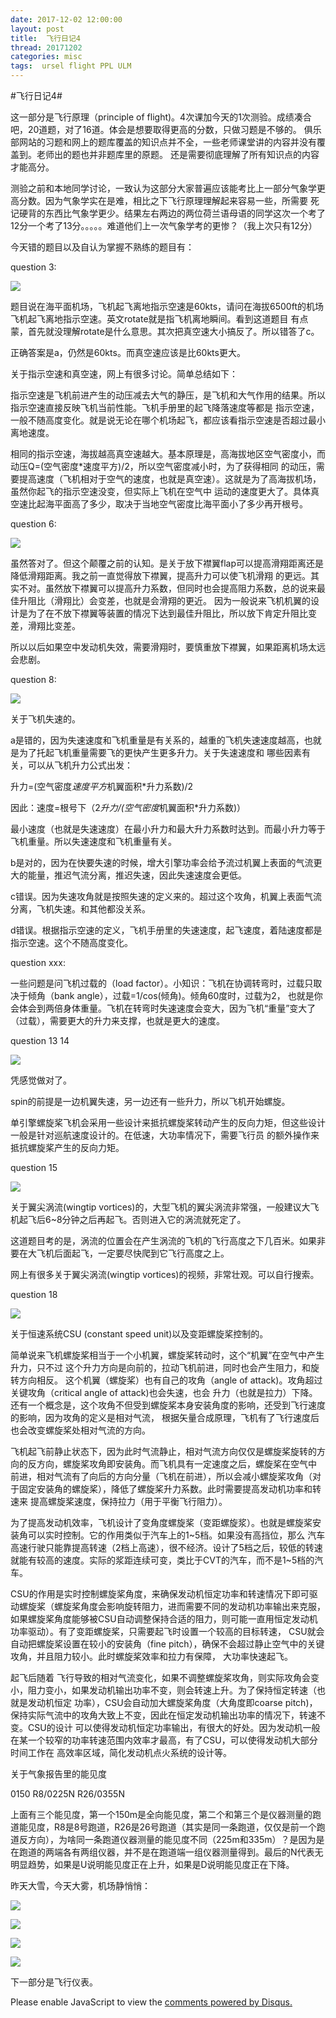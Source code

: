 ```yaml
---
date: 2017-12-02 12:00:00
layout: post
title: 	飞行日记4
thread: 20171202
categories: misc
tags:  ursel flight PPL ULM
---
```


#飞行日记4#  
  
这一部分是飞行原理（principle of flight)。4次课加今天的1次测验。成绩凑合吧，20道题，对了16道。体会是想要取得更高的分数，只做习题是不够的。
俱乐部网站的习题和网上的题库覆盖的知识点并不全，一些老师课堂讲的内容并没有覆盖到。老师出的题也并非题库里的原题。
还是需要彻底理解了所有知识点的内容才能高分。

测验之前和本地同学讨论，一致认为这部分大家普遍应该能考比上一部分气象学更高分数。因为气象学实在是难，相比之下飞行原理理解起来容易一些，所需要
死记硬背的东西比气象学更少。结果左右两边的两位荷兰语母语的同学这次一个考了12分一个考了13分。。。。。难道他们上一次气象学考的更惨？（我上次只有12分）

今天错的题目以及自认为掌握不熟练的题目有：

question 3:

![](../media/q3.jpg)

题目说在海平面机场，飞机起飞离地指示空速是60kts，请问在海拔6500ft的机场飞机起飞离地指示空速。英文rotate就是指飞机离地瞬间。看到这道题目
有点蒙，首先就没理解rotate是什么意思。其次把真空速大小搞反了。所以错答了c。

正确答案是a，仍然是60kts。而真空速应该是比60kts更大。

关于指示空速和真空速，网上有很多讨论。简单总结如下：

指示空速是飞机前进产生的动压减去大气的静压，是飞机和大气作用的结果。所以指示空速直接反映飞机当前性能。飞机手册里的起飞降落速度等都是
指示空速，一般不随高度变化。就是说无论在哪个机场起飞，都应该看指示空速是否超过最小离地速度。

相同的指示空速，海拔越高真空速越大。基本原理是，高海拔地区空气密度小，而动压Q=(空气密度*速度平方)/2，所以空气密度减小时，为了获得相同
的动压，需要提高速度（飞机相对于空气的速度，也就是真空速）。这就是为了高海拔机场，虽然你起飞的指示空速没变，但实际上飞机在空气中
运动的速度更大了。具体真空速比起海平面高了多少，取决于当地空气密度比海平面小了多少再开根号。

question 6:

![](../media/q6.jpg)

虽然答对了。但这个颠覆之前的认知。是关于放下襟翼flap可以提高滑翔距离还是降低滑翔距离。我之前一直觉得放下襟翼，提高升力可以使飞机滑翔
的更远。其实不对。虽然放下襟翼可以提高升力系数，但同时也会提高阻力系数，总的说来最佳升阻比（滑翔比）会变差，也就是会滑翔的更近。
因为一般说来飞机机翼的设计是为了在不放下襟翼等装置的情况下达到最佳升阻比，所以放下肯定升阻比变差，滑翔比变差。

所以以后如果空中发动机失效，需要滑翔时，要慎重放下襟翼，如果距离机场太远会悲剧。

question 8:

![](../media/q8.jpg)

关于飞机失速的。

a是错的，因为失速速度和飞机重量是有关系的，越重的飞机失速速度越高，也就是为了托起飞机重量需要飞的更快产生更多升力。关于失速速度和
哪些因素有关，可以从飞机升力公式出发：

升力=(空气密度*速度平方*机翼面积*升力系数)/2

因此：速度=根号下（2*升力/(空气密度*机翼面积*升力系数)）

最小速度（也就是失速速度）在最小升力和最大升力系数时达到。而最小升力等于飞机重量。所以失速速度和飞机重量有关。

b是对的，因为在快要失速的时候，增大引擎功率会给予流过机翼上表面的气流更大的能量，推迟气流分离，推迟失速，因此失速速度会更低。

c错误。因为失速攻角就是按照失速的定义来的。超过这个攻角，机翼上表面气流分离，飞机失速。和其他都没关系。

d错误。根据指示空速的定义，飞机手册里的失速速度，起飞速度，着陆速度都是指示空速。这个不随高度变化。

question xxx:

一些问题是问飞机过载的（load factor）。小知识：飞机在协调转弯时，过载只取决于倾角（bank angle），过载=1/cos(倾角)。倾角60度时，过载为2，
也就是你会体会到两倍身体重量。飞机在转弯时失速速度会变大，因为飞机“重量”变大了（过载），需要更大的升力来支撑，也就是更大的速度。

question 13 14

![](../media/q13-14.jpg)

凭感觉做对了。

spin的前提是一边机翼失速，另一边还有一些升力，所以飞机开始螺旋。

单引擎螺旋桨飞机会采用一些设计来抵抗螺旋桨转动产生的反向力矩，但这些设计一般是针对巡航速度设计的。在低速，大功率情况下，需要飞行员
的额外操作来抵抗螺旋桨产生的反向力矩。

question 15

![](../media/q15.jpg)

关于翼尖涡流(wingtip vortices)的，大型飞机的翼尖涡流非常强，一般建议大飞机起飞后6~8分钟之后再起飞。否则进入它的涡流就死定了。

这道题目考的是，涡流的位置会在产生涡流的飞机的飞行高度之下几百米。如果非要在大飞机后面起飞，一定要尽快爬到它飞行高度之上。

网上有很多关于翼尖涡流(wingtip vortices)的视频，非常壮观。可以自行搜索。

question 18

![](../media/q18.jpg)

关于恒速系统CSU (constant speed unit)以及变距螺旋桨控制的。

简单说来飞机螺旋桨相当于一个小机翼，螺旋桨转动时，这个“机翼”在空气中产生升力，只不过
这个升力方向是向前的，拉动飞机前进，同时也会产生阻力，和旋转方向相反。
这个机翼（螺旋桨）也有自己的攻角（angle of attack)。攻角超过关键攻角（critical angle of attack)也会失速，也会
升力（也就是拉力）下降。还有一个概念是，这个攻角不但受到螺旋桨本身安装角度的影响，还受到飞行速度的影响，因为攻角的定义是相对气流，
根据矢量合成原理，飞机有了飞行速度后也会改变螺旋桨处相对气流的方向。

飞机起飞前静止状态下，因为此时气流静止，相对气流方向仅仅是螺旋桨旋转的方向的反方向，螺旋桨攻角即安装角。而飞机具有一定速度之后，螺旋桨在空气中
前进，相对气流有了向后的方向分量（飞机在前进），所以会减小螺旋桨攻角（对于固定安装角的螺旋桨），降低了螺旋桨升力系数。此时需要提高发动机功率和转速来
提高螺旋桨速度，保持拉力（用于平衡飞行阻力）。

为了提高发动机效率，飞机设计了变角度螺旋桨（变距螺旋浆）。也就是螺旋桨安装角可以实时控制。它的作用类似于汽车上的1~5档。如果没有高挡位，那么
汽车高速行驶只能靠提高转速（2档上高速），很不经济。设计了5档之后，较低的转速就能有较高的速度。实际的浆距连续可变，类比于CVT的汽车，而不是1~5档的汽车。

CSU的作用是实时控制螺旋桨角度，来确保发动机恒定功率和转速情况下即可驱动螺旋桨（螺旋桨角度会影响旋转阻力，进而需要不同的发动机功率输出来克服，
如果螺旋桨角度能够被CSU自动调整保持合适的阻力，则可能一直用恒定发动机功率驱动）。有了变距螺旋桨，只需要起飞时设置一个较高的目标转速，
CSU就会自动把螺旋桨设置在较小的安装角（fine pitch），确保不会超过静止空气中的关键攻角，并且阻力较小。此时螺旋桨效率和拉力有保障，
大功率快速起飞。

起飞后随着
飞行导致的相对气流变化，如果不调整螺旋桨攻角，则实际攻角会变小，阻力变小，如果发动机输出功率不变，则会转速上升。为了保持恒定转速（也就是发动机恒定
功率），CSU会自动加大螺旋桨角度（大角度即coarse pitch)，保持实际气流中的攻角大致上不变，因此在恒定发动机输出功率的情况下，转速不变。CSU的设计
可以使得发动机恒定功率输出，有很大的好处。因为发动机一般在某一个较窄的功率转速范围内效率才最高，有了CSU，可以使得发动机大部分时间工作在
高效率区域，简化发动机点火系统的设计等。

关于气象报告里的能见度

0150 R8/0225N R26/0355N

上面有三个能见度，第一个150m是全向能见度，第二个和第三个是仪器测量的跑道能见度，R8是8号跑道，R26是26号跑道（其实是同一条跑道，仅仅是前一个跑道反方向），为啥同一条跑道仪器测量的能见度不同（225m和335m）？是因为是在跑道的两端各有两组仪器，并不是在跑道端一组仪器测量得到。最后的N代表无明显趋势，如果是U说明能见度正在上升，如果是D说明能见度正在下降。

昨天大雪，今天大雾，机场静悄悄：

![](../media/ebul-20171202-1.jpg)

![](../media/ebul-20171202-2.jpg)

![](../media/ebul-20171202-3.jpg)

![](../media/ebul-20171202-4.jpg)

下一部分是飞行仪表。

<div id="disqus_thread"></div>
<script type="text/javascript">
    /* * * CONFIGURATION VARIABLES: EDIT BEFORE PASTING INTO YOUR WEBPAGE * * */
    var disqus_shortname = 'jiaoxianjun'; // required: replace example with your forum shortname

    /* * * DON'T EDIT BELOW THIS LINE * * */
    (function() {
        var dsq = document.createElement('script'); dsq.type = 'text/javascript'; dsq.async = true;
        dsq.src = '//' + disqus_shortname + '.disqus.com/embed.js';
        (document.getElementsByTagName('head')[0] || document.getElementsByTagName('body')[0]).appendChild(dsq);
    })();
</script>
<noscript>Please enable JavaScript to view the <a href="http://disqus.com/?ref_noscript">comments powered by Disqus.</a></noscript>


<script>
  (function(i,s,o,g,r,a,m){i['GoogleAnalyticsObject']=r;i[r]=i[r]||function(){
  (i[r].q=i[r].q||[]).push(arguments)},i[r].l=1*new Date();a=s.createElement(o),
  m=s.getElementsByTagName(o)[0];a.async=1;a.src=g;m.parentNode.insertBefore(a,m)
  })(window,document,'script','//www.google-analytics.com/analytics.js','ga');

  ga('create', 'UA-56112029-1', 'auto');
  ga('send', 'pageview');

</script>
